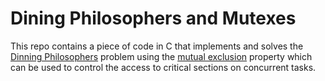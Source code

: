 # Dining Philosophers and Mutexes
This repo contains a piece of code in C that implements and solves the [Dinning Philosophers](https://en.wikipedia.org/wiki/Dining_philosophers_problem) problem using the [mutual exclusion](https://en.wikipedia.org/wiki/Mutual_exclusion) property which can be used to control the access to critical sections on concurrent tasks.
